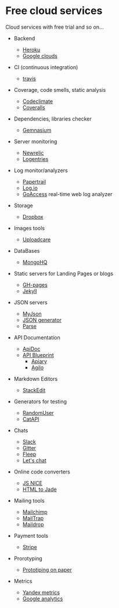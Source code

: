 Free cloud services
==========

Cloud services with free trial and so on...

- Backend
  - [Heroku](https://www.heroku.com/)
  - [Google clouds](https://cloud.google.com/)

- CI (continuous integration)
  - [travis](https://travis-ci.org/)

- Coverage, code smells, static analysis 
  - [Codeclimate](https://codeclimate.com)
  - [Coveralls](https://coveralls.io/)

- Dependencies, libraries checker
  - [Gemnasium](https://gemnasium.com/dashboard)

- Server monitoring
  - [Newrelic](http://newrelic.com/)
  - [Logentries](https://logentries.com/)

- Log monitor/analyzers
  - [Papertrail](https://papertrailapp.com/) 
  - [Log.io](http://logio.org/) 
  - [GoAccess](http://goaccess.io/) real-time web log analyzer

- Storage
  - [Dropbox](https://www.dropbox.com/developers)

- Images tools
  - [Uploadcare](https://uploadcare.com/)

- DataBases
  - [MongoHQ](https://www.mongohq.com/)

- Static servers for Landing Pages or blogs
  - [GH-pages](https://pages.github.com/)
  - [Jekyll](http://jekyllrb.com/)

- JSON servers
  - [MyJson](http://myjson.com/)
  - [JSON generator](http://www.json-generator.com/)
  - [Parse](https://parse.com/)

- API Documentation
  - [ApiDoc](http://apidocjs.com) 
  - [API Blueprint](http://apiblueprint.org/)
    - [Apiary](http://apiary.com) 
    - [Agilo](https://github.com/danielgtaylor/aglio)

- Markdown Editors
  - [StackEdit](https://stackedit.io) 

- Generators for testing
  - [RandomUser](http://randomuser.me/)
  - [CatAPI](http://thecatapi.com/)

- Chats
  - [Slack](https://slack.com/)
  - [Gitter](http://gitter.im)
  - [Fleep](https://fleep.io/)
  - [Let's chat](http://sdelements.github.io/lets-chat/)

- Online code converters
  - [JS NICE](http://jsnice.org/) 
  - [HTML to Jade](http://html2jade.org/)

- Mailing tools
  - [Mailchimp](http://mailchimp.com/)
  - [MailTrap](https://mailtrap.io/)
  - [Maildrop](http://maildrop.cc/)

- Payment tools
  - [Stripe](https://stripe.com/)

- Prorotyping
  - [Prototiping on paper](https://popapp.in/)

- Metrics
  - [Yandex metrics](https://metrika.yandex.com/)
  - [Google analytics](http://www.google.com/analytics/features/)
  
